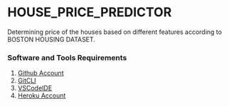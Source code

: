 # HOUSE_PRICE_PREDICTOR
Determining price of the houses based on different features according to BOSTON HOUSING DATASET.

### Software and Tools Requirements

1. [Github Account](https://github.com)
2. [GitCLI](https://git-scm.com/downloads)
3. [VSCodeIDE](https://code.visualstudio.com/)
4. [Heroku Account](https://heroku.com)

